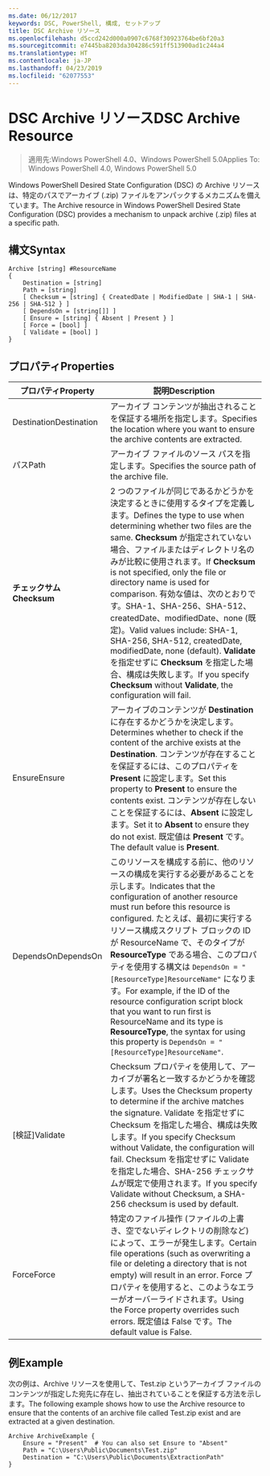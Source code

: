 ```yaml
---
ms.date: 06/12/2017
keywords: DSC, PowerShell, 構成, セットアップ
title: DSC Archive リソース
ms.openlocfilehash: d5ccd242d000a0907c6768f30923764be6bf20a3
ms.sourcegitcommit: e7445ba8203da304286c591ff513900ad1c244a4
ms.translationtype: HT
ms.contentlocale: ja-JP
ms.lasthandoff: 04/23/2019
ms.locfileid: "62077553"
---
```

# <a name="dsc-archive-resource"></a><span data-ttu-id="f08dd-103">DSC Archive リソース</span><span class="sxs-lookup"><span data-stu-id="f08dd-103">DSC Archive Resource</span></span>

> <span data-ttu-id="f08dd-104">適用先:Windows PowerShell 4.0、Windows PowerShell 5.0</span><span class="sxs-lookup"><span data-stu-id="f08dd-104">Applies To: Windows PowerShell 4.0, Windows PowerShell 5.0</span></span>

<span data-ttu-id="f08dd-105">Windows PowerShell Desired State Configuration (DSC) の Archive リソースは、特定のパスでアーカイブ (.zip) ファイルをアンパックするメカニズムを備えています。</span><span class="sxs-lookup"><span data-stu-id="f08dd-105">The Archive resource in Windows PowerShell Desired State Configuration (DSC) provides a mechanism to unpack archive (.zip) files at a specific path.</span></span>

## <a name="syntax"></a><span data-ttu-id="f08dd-106">構文</span><span class="sxs-lookup"><span data-stu-id="f08dd-106">Syntax</span></span>
```MOF
Archive [string] #ResourceName
{
    Destination = [string]
    Path = [string]
    [ Checksum = [string] { CreatedDate | ModifiedDate | SHA-1 | SHA-256 | SHA-512 } ]
    [ DependsOn = [string[]] ]
    [ Ensure = [string] { Absent | Present } ]
    [ Force = [bool] ]
    [ Validate = [bool] ]
}
```

## <a name="properties"></a><span data-ttu-id="f08dd-107">プロパティ</span><span class="sxs-lookup"><span data-stu-id="f08dd-107">Properties</span></span>

|  <span data-ttu-id="f08dd-108">プロパティ</span><span class="sxs-lookup"><span data-stu-id="f08dd-108">Property</span></span>  |  <span data-ttu-id="f08dd-109">説明</span><span class="sxs-lookup"><span data-stu-id="f08dd-109">Description</span></span>   |
|---|---|
| <span data-ttu-id="f08dd-110">Destination</span><span class="sxs-lookup"><span data-stu-id="f08dd-110">Destination</span></span>| <span data-ttu-id="f08dd-111">アーカイブ コンテンツが抽出されることを保証する場所を指定します。</span><span class="sxs-lookup"><span data-stu-id="f08dd-111">Specifies the location where you want to ensure the archive contents are extracted.</span></span>|
| <span data-ttu-id="f08dd-112">パス</span><span class="sxs-lookup"><span data-stu-id="f08dd-112">Path</span></span>| <span data-ttu-id="f08dd-113">アーカイブ ファイルのソース パスを指定します。</span><span class="sxs-lookup"><span data-stu-id="f08dd-113">Specifies the source path of the archive file.</span></span>|
| <span data-ttu-id="f08dd-114">__チェックサム__</span><span class="sxs-lookup"><span data-stu-id="f08dd-114">__Checksum__</span></span>| <span data-ttu-id="f08dd-115">2 つのファイルが同じであるかどうかを決定するときに使用するタイプを定義します。</span><span class="sxs-lookup"><span data-stu-id="f08dd-115">Defines the type to use when determining whether two files are the same.</span></span> <span data-ttu-id="f08dd-116">__Checksum__ が指定されていない場合、ファイルまたはディレクトリ名のみが比較に使用されます。</span><span class="sxs-lookup"><span data-stu-id="f08dd-116">If __Checksum__ is not specified, only the file or directory name is used for comparison.</span></span> <span data-ttu-id="f08dd-117">有効な値は、次のとおりです。SHA-1、SHA-256、SHA-512、createdDate、modifiedDate、none (既定)。</span><span class="sxs-lookup"><span data-stu-id="f08dd-117">Valid values include: SHA-1, SHA-256, SHA-512, createdDate, modifiedDate, none (default).</span></span> <span data-ttu-id="f08dd-118">__Validate__ を指定せずに __Checksum__ を指定した場合、構成は失敗します。</span><span class="sxs-lookup"><span data-stu-id="f08dd-118">If you specify __Checksum__ without __Validate__, the configuration will fail.</span></span>|
| <span data-ttu-id="f08dd-119">Ensure</span><span class="sxs-lookup"><span data-stu-id="f08dd-119">Ensure</span></span>| <span data-ttu-id="f08dd-120">アーカイブのコンテンツが __Destination__ に存在するかどうかを決定します。</span><span class="sxs-lookup"><span data-stu-id="f08dd-120">Determines whether to check if the content of the archive exists at the __Destination__.</span></span> <span data-ttu-id="f08dd-121">コンテンツが存在することを保証するには、このプロパティを __Present__ に設定します。</span><span class="sxs-lookup"><span data-stu-id="f08dd-121">Set this property to __Present__ to ensure the contents exist.</span></span> <span data-ttu-id="f08dd-122">コンテンツが存在しないことを保証するには、__Absent__ に設定します。</span><span class="sxs-lookup"><span data-stu-id="f08dd-122">Set it to __Absent__ to ensure they do not exist.</span></span> <span data-ttu-id="f08dd-123">既定値は __Present__ です。</span><span class="sxs-lookup"><span data-stu-id="f08dd-123">The default value is __Present__.</span></span>|
| <span data-ttu-id="f08dd-124">DependsOn</span><span class="sxs-lookup"><span data-stu-id="f08dd-124">DependsOn</span></span> | <span data-ttu-id="f08dd-125">このリソースを構成する前に、他のリソースの構成を実行する必要があることを示します。</span><span class="sxs-lookup"><span data-stu-id="f08dd-125">Indicates that the configuration of another resource must run before this resource is configured.</span></span> <span data-ttu-id="f08dd-126">たとえば、最初に実行するリソース構成スクリプト ブロックの ID が ResourceName で、そのタイプが __ResourceType__ である場合、このプロパティを使用する構文は `DependsOn = "[ResourceType]ResourceName"` になります。</span><span class="sxs-lookup"><span data-stu-id="f08dd-126">For example, if the ID of the resource configuration script block that you want to run first is ResourceName and its type is __ResourceType__, the syntax for using this property is `DependsOn = "[ResourceType]ResourceName"`.</span></span>|
| <span data-ttu-id="f08dd-127">[検証]</span><span class="sxs-lookup"><span data-stu-id="f08dd-127">Validate</span></span>| <span data-ttu-id="f08dd-128">Checksum プロパティを使用して、アーカイブが署名と一致するかどうかを確認します。</span><span class="sxs-lookup"><span data-stu-id="f08dd-128">Uses the Checksum property to determine if the archive matches the signature.</span></span> <span data-ttu-id="f08dd-129">Validate を指定せずに Checksum を指定した場合、構成は失敗します。</span><span class="sxs-lookup"><span data-stu-id="f08dd-129">If you specify Checksum without Validate, the configuration will fail.</span></span> <span data-ttu-id="f08dd-130">Checksum を指定せずに Validate を指定した場合、SHA-256 チェックサムが既定で使用されます。</span><span class="sxs-lookup"><span data-stu-id="f08dd-130">If you specify Validate without Checksum, a SHA-256 checksum is used by default.</span></span>|
| <span data-ttu-id="f08dd-131">Force</span><span class="sxs-lookup"><span data-stu-id="f08dd-131">Force</span></span>| <span data-ttu-id="f08dd-132">特定のファイル操作 (ファイルの上書き、空でないディレクトリの削除など) によって、エラーが発生します。</span><span class="sxs-lookup"><span data-stu-id="f08dd-132">Certain file operations (such as overwriting a file or deleting a directory that is not empty) will result in an error.</span></span> <span data-ttu-id="f08dd-133">Force プロパティを使用すると、このようなエラーがオーバーライドされます。</span><span class="sxs-lookup"><span data-stu-id="f08dd-133">Using the Force property overrides such errors.</span></span> <span data-ttu-id="f08dd-134">既定値は False です。</span><span class="sxs-lookup"><span data-stu-id="f08dd-134">The default value is False.</span></span>|

## <a name="example"></a><span data-ttu-id="f08dd-135">例</span><span class="sxs-lookup"><span data-stu-id="f08dd-135">Example</span></span>

<span data-ttu-id="f08dd-136">次の例は、Archive リソースを使用して、Test.zip というアーカイブ ファイルのコンテンツが指定した宛先に存在し、抽出されていることを保証する方法を示します。</span><span class="sxs-lookup"><span data-stu-id="f08dd-136">The following example shows how to use the Archive resource to ensure that the contents of an archive file called Test.zip exist and are extracted at a given destination.</span></span>

```
Archive ArchiveExample {
    Ensure = "Present"  # You can also set Ensure to "Absent"
    Path = "C:\Users\Public\Documents\Test.zip"
    Destination = "C:\Users\Public\Documents\ExtractionPath"
}
```